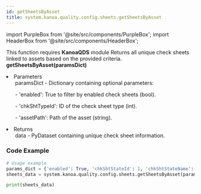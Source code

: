```yaml
---
id: getSheetsByAsset
title: system.kanoa.quality.config.sheets.getSheetsByAsset
---
```


import PurpleBox from '@site/src/components/PurpleBox';
import HeaderBox from '@site/src/components/HeaderBox';

<PurpleBox>This function requires <b>KanoaQDS</b> module</PurpleBox>
<HeaderBox header="Description">Returns all unique check sheets linked to assets based on the provided criteria.</HeaderBox>
<HeaderBox header="Syntax">
    <b>getSheetsByAsset(paramsDict)</b>
    <li> Parameters <br />
        <ul>paramsDict - Dictionary containing optional parameters:</ul>
        <ul>  - 'enabled': True to filter by enabled check sheets (bool).</ul>
        <ul>  - 'chkShtTypeId': ID of the check sheet type (int).</ul>
        <ul>  - 'assetPath': Path of the asset (string).</ul>
    </li>
    <li> Returns <br />
        <ul>data - PyDataset containing unique check sheet information.</ul>
    </li>
</HeaderBox>

### Code Example
```python
# Usage example
params_dict = {'enabled': True, 'chkShtStateId': 1, 'chkShtStateName': 'Approved'}
sheets_data = system.kanoa.quality.config.sheets.getSheetsByAsset(paramsDict=params_dict)

print(sheets_data)

